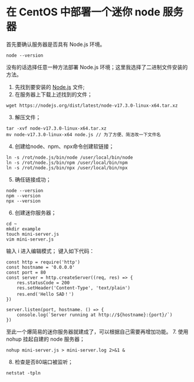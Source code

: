 # 在 CentOS 中部署一个迷你 node 服务器
首先要确认服务器是否具有 Node.js 环境。
```
node --version
```
没有的话选择任意一种方法部署 Node.js 环境；这里我选择了二进制文件安装的方法。



1.  先找到要安装的 [Node.js](https://nodejs.org/dist/latest/) 文件;
2.  在服务器上下载上述找到的文件；
```
wget https://nodejs.org/dist/latest/node-v17.3.0-linux-x64.tar.xz
```
3.  解压文件；
```
tar -xvf node-v17.3.0-linux-x64.tar.xz
mv node-v17.3.0-linux-x64 node.js // 为了方便、简洁改一下文件名
```
4. 创建给node、npm、npx命令创建软链接；
```
ln -s /rot/node.js/bin/node /user/local/bin/node
ln -s /rot/node.js/bin/npm /user/local/bin/npm
ln -s /rot/node.js/bin/npx /user/local/bin/npx
```
5. 确任链接成功；
```
node --version
npm --version
npx --version
```
6. 创建迷你服务器；
```
cd ~
mkdir example
touch mini-server.js
vim mini-server.js
```
输入 i 进入编辑模式；
键入如下代码：
```
const http = require('http')
const hostname = '0.0.0.0'
const port = 80
const server = http.createServer((req, res) => {
    res.statusCode = 200
    res.setHeader('Content-Type', 'text/plain')
    res.end('Hello SAD！')
})

server.listen(port, hostname. () => {
    console.log(`Server running at http://${hostname}:{port}/`)
})
```
至此一个爆简易的迷你服务器就建成了，可以根据自己需要再增加功能。
7. 使用 nohup 挂起自建的 node 服务器；
```
nohup mini-server.js > mini-server.log 2>&1 &
```
8. 检查是否80端口被监听；
```
netstat -tpln
```

